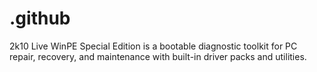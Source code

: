 # .github
2k10 Live WinPE Special Edition is a bootable diagnostic toolkit for PC repair, recovery, and maintenance with built-in driver packs and utilities.
